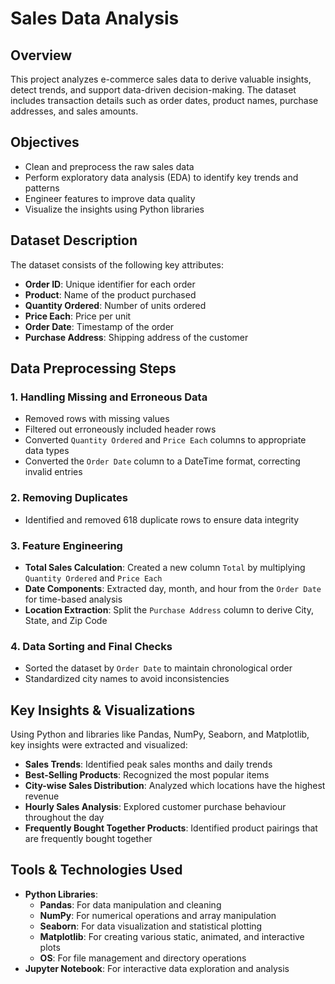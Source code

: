 # Sales Data Analysis

## Overview
This project analyzes e-commerce sales data to derive valuable insights, detect trends, and support data-driven decision-making. The dataset includes transaction details such as order dates, product names, purchase addresses, and sales amounts.

## Objectives
- Clean and preprocess the raw sales data
- Perform exploratory data analysis (EDA) to identify key trends and patterns
- Engineer features to improve data quality
- Visualize the insights using Python libraries

## Dataset Description
The dataset consists of the following key attributes:
- **Order ID**: Unique identifier for each order
- **Product**: Name of the product purchased
- **Quantity Ordered**: Number of units ordered
- **Price Each**: Price per unit
- **Order Date**: Timestamp of the order
- **Purchase Address**: Shipping address of the customer

## Data Preprocessing Steps

### 1. Handling Missing and Erroneous Data
- Removed rows with missing values
- Filtered out erroneously included header rows
- Converted `Quantity Ordered` and `Price Each` columns to appropriate data types
- Converted the `Order Date` column to a DateTime format, correcting invalid entries

### 2. Removing Duplicates
- Identified and removed 618 duplicate rows to ensure data integrity

### 3. Feature Engineering
- **Total Sales Calculation**: Created a new column `Total` by multiplying `Quantity Ordered` and `Price Each`
- **Date Components**: Extracted day, month, and hour from the `Order Date` for time-based analysis
- **Location Extraction**: Split the `Purchase Address` column to derive City, State, and Zip Code

### 4. Data Sorting and Final Checks
- Sorted the dataset by `Order Date` to maintain chronological order
- Standardized city names to avoid inconsistencies

## Key Insights & Visualizations
Using Python and libraries like Pandas, NumPy, Seaborn, and Matplotlib, key insights were extracted and visualized:
- **Sales Trends**: Identified peak sales months and daily trends
- **Best-Selling Products**: Recognized the most popular items
- **City-wise Sales Distribution**: Analyzed which locations have the highest revenue
- **Hourly Sales Analysis**: Explored customer purchase behaviour throughout the day
- **Frequently Bought Together Products**: Identified product pairings that are frequently bought together

## Tools & Technologies Used
- **Python Libraries**:
  - **Pandas**: For data manipulation and cleaning
  - **NumPy**: For numerical operations and array manipulation
  - **Seaborn**: For data visualization and statistical plotting
  - **Matplotlib**: For creating various static, animated, and interactive plots
  - **OS**: For file management and directory operations
- **Jupyter Notebook**: For interactive data exploration and analysis

